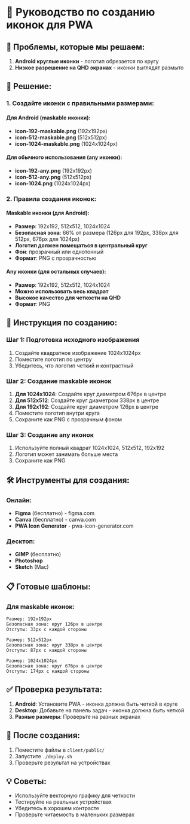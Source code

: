 # 🎨 Руководство по созданию иконок для PWA

## 📱 Проблемы, которые мы решаем:

1. **Android круглые иконки** - логотип обрезается по кругу
2. **Низкое разрешение на QHD экранах** - иконки выглядят размыто

## 🔧 Решение:

### 1. Создайте иконки с правильными размерами:

#### Для Android (maskable иконки):
- **icon-192-maskable.png** (192x192px)
- **icon-512-maskable.png** (512x512px) 
- **icon-1024-maskable.png** (1024x1024px)

#### Для обычного использования (any иконки):
- **icon-192-any.png** (192x192px)
- **icon-512-any.png** (512x512px)
- **icon-1024.png** (1024x1024px)

### 2. Правила создания иконок:

#### Maskable иконки (для Android):
- **Размер**: 192x192, 512x512, 1024x1024
- **Безопасная зона**: 66% от размера (126px для 192px, 338px для 512px, 676px для 1024px)
- **Логотип должен помещаться в центральный круг**
- **Фон**: прозрачный или однотонный
- **Формат**: PNG с прозрачностью

#### Any иконки (для остальных случаев):
- **Размер**: 192x192, 512x512, 1024x1024
- **Можно использовать весь квадрат**
- **Высокое качество для четкости на QHD**
- **Формат**: PNG

## 🎨 Инструкция по созданию:

### Шаг 1: Подготовка исходного изображения
1. Создайте квадратное изображение 1024x1024px
2. Поместите логотип по центру
3. Убедитесь, что логотип четкий и контрастный

### Шаг 2: Создание maskable иконок
1. **Для 1024x1024**: Создайте круг диаметром 676px в центре
2. **Для 512x512**: Создайте круг диаметром 338px в центре  
3. **Для 192x192**: Создайте круг диаметром 126px в центре
4. Поместите логотип внутри круга
5. Сохраните как PNG с прозрачным фоном

### Шаг 3: Создание any иконок
1. Используйте полный квадрат 1024x1024, 512x512, 192x192
2. Логотип может занимать больше места
3. Сохраните как PNG

## 🛠️ Инструменты для создания:

### Онлайн:
- **Figma** (бесплатно) - figma.com
- **Canva** (бесплатно) - canva.com
- **PWA Icon Generator** - pwa-icon-generator.com

### Десктоп:
- **GIMP** (бесплатно)
- **Photoshop**
- **Sketch** (Mac)

## 📋 Готовые шаблоны:

### Для maskable иконок:
```
Размер: 192x192px
Безопасная зона: круг 126px в центре
Отступы: 33px с каждой стороны

Размер: 512x512px  
Безопасная зона: круг 338px в центре
Отступы: 87px с каждой стороны

Размер: 1024x1024px
Безопасная зона: круг 676px в центре  
Отступы: 174px с каждой стороны
```

## ✅ Проверка результата:

1. **Android**: Установите PWA - иконка должна быть четкой в круге
2. **Desktop**: Добавьте на панель задач - иконка должна быть четкой
3. **Разные размеры**: Проверьте на разных экранах

## 🚀 После создания:

1. Поместите файлы в `client/public/`
2. Запустите `./deploy.sh`
3. Проверьте результат на устройствах

## 💡 Советы:

- Используйте векторную графику для четкости
- Тестируйте на реальных устройствах
- Убедитесь в хорошем контрасте
- Проверьте читаемость в маленьких размерах
